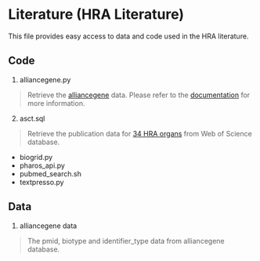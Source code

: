 # Literature (HRA Literature)
This file provides easy access to data and code used in the HRA literature.

## Code
1. alliancegene.py
> Retrieve the [alliancegene](https://www.alliancegenome.org/) data. Please refer to the [documentation]() for more information.
2. asct.sql
> Retrieve the publication data for [34 HRA organs](./data/list_of_organs.csv) from Web of Science database.
> 
  * biogrid.py
  * pharos_api.py
  * pubmed_search.sh
  * textpresso.py
 
 ## Data
 1. alliancegene data
 > The pmid, biotype and identifier_type data from alliancegene database.
 
